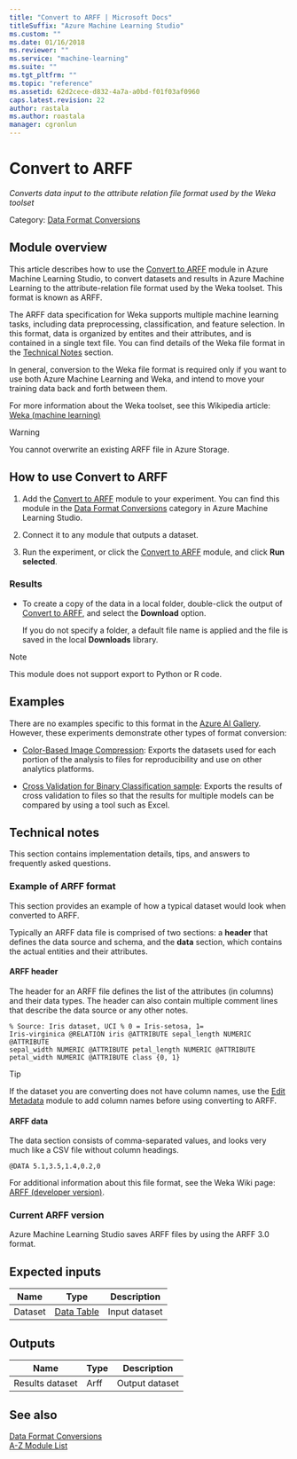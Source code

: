 ```yaml
---
title: "Convert to ARFF | Microsoft Docs"
titleSuffix: "Azure Machine Learning Studio"
ms.custom: ""
ms.date: 01/16/2018
ms.reviewer: ""
ms.service: "machine-learning"
ms.suite: ""
ms.tgt_pltfrm: ""
ms.topic: "reference"
ms.assetid: 62d2cece-d832-4a7a-a0bd-f01f03af0960
caps.latest.revision: 22
author: rastala
ms.author: roastala
manager: cgronlun
---
```

# Convert to ARFF

*Converts data input to the attribute relation file format used by the Weka toolset*  
  
Category: [Data Format Conversions](data-format-conversions.md)  
  
## Module overview  

This article describes how to use the [Convert to ARFF](convert-to-arff.md) module in Azure Machine Learning Studio, to convert datasets and results in Azure Machine Learning to the attribute-relation file format used by the Weka toolset. This format is known as ARFF.

The ARFF data specification for Weka supports multiple machine learning tasks, including data preprocessing, classification, and feature selection. In this format, data is organized by entites and their attributes, and is contained in a single text file. You can find details of the Weka file format in the [Technical Notes](#bkmk_Notes) section.

In general, conversion to the Weka file format is required only if you want to use both Azure Machine Learning and Weka, and intend to move your training data back and forth between them. 

For more information about the Weka toolset, see this Wikipedia article: [Weka (machine learning)](https://wikipedia.org/wiki/Weka_(machine_learning))

> [!WARNING]
> You cannot overwrite an existing ARFF file in Azure Storage.  

## How to use Convert to ARFF

1.  Add the [Convert to ARFF](convert-to-arff.md) module to your experiment. You can find this module in the [Data Format Conversions](data-format-conversions.md) category in Azure Machine Learning Studio. 

2. Connect it to any module that outputs a dataset.   
  
3.  Run the experiment, or click the [Convert to ARFF](convert-to-arff.md) module, and click **Run selected**.  
  
### Results

+ To create a copy of the data in a local folder, double-click the output of [Convert to ARFF](convert-to-arff.md), and select the **Download** option. 

    If you do not specify a folder, a default file name is applied and the file is saved in the local **Downloads** library. 
    
> [!NOTE]
> This module does not support export to Python or R code.
 
## Examples

There are no examples specific to this format in the [Azure AI Gallery](https://gallery.cortanaintelligence.com/). However, these experiments  demonstrate other types of format conversion:
  
- [Color-Based Image Compression](http://go.microsoft.com/fwlink/?LinkId=525272): Exports the datasets used for each portion of the analysis to files for reproducibility and use on other analytics platforms.  
  
- [Cross Validation for Binary Classification sample](http://go.microsoft.com/fwlink/?LinkId=525734): Exports the results of cross validation to files so that the results for multiple models can be compared by using a tool such as Excel.  
  
## <a name="bkmk_Notes"></a> Technical notes  

This section contains implementation details, tips, and answers to frequently asked questions.

### Example of ARFF format

This section provides an example of how a typical dataset would look when converted to ARFF.

Typically an ARFF data file is comprised of two sections: a **header** that defines the data source and schema, and the **data** section, which contains the actual entities and their attributes.  
  
#### ARFF header

The header for an ARFF file defines the list of the attributes (in columns) and their data types. The header can also contain multiple comment lines that describe the data source or any other notes.  
  
<code>% Source: Iris dataset, UCI   % 0 = Iris-setosa, 1= Iris-virginica   @RELATION iris   @ATTRIBUTE sepal_length  NUMERIC   @ATTRIBUTE sepal_width   NUMERIC   @ATTRIBUTE petal_length  NUMERIC   @ATTRIBUTE petal_width   NUMERIC   @ATTRIBUTE class        {0, 1}</code>
  
> [!TIP] 
> If the dataset you are converting does not have column names, use the [Edit Metadata](edit-metadata.md) module to add column names before using converting to ARFF.  
  
#### ARFF data

The data section consists of comma-separated values, and looks very much like a CSV file without column headings.  
  
<code>@DATA   5.1,3.5,1.4,0.2,0</code>  
  
For additional information about this file format, see the Weka Wiki page: [ARFF (developer version)](http://weka.wikispaces.com/ARFF+%28developer+version%29).  
  
### Current ARFF version

Azure Machine Learning Studio saves ARFF files by using the ARFF 3.0 format.  
  
## Expected inputs  

|Name|Type|Description|  
|----------|----------|-----------------|  
|Dataset|[Data Table](data-table.md)|Input dataset|  
  
## Outputs  

|Name|Type|Description|  
|----------|----------|-----------------|  
|Results dataset|Arff|Output dataset|  
  
## See also
  
 [Data Format Conversions](data-format-conversions.md)   
 [A-Z Module List](a-z-module-list.md)